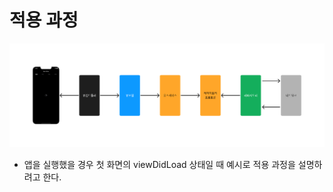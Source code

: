 # 적용 과정

<img src="https://github.com/hhhan0315/BoxOffice/blob/main/screenshot/CleanArchitecture_2-1.png">

- 앱을 실행했을 경우 첫 화면의 viewDidLoad 상태일 때 예시로 적용 과정을 설명하려고 한다.


